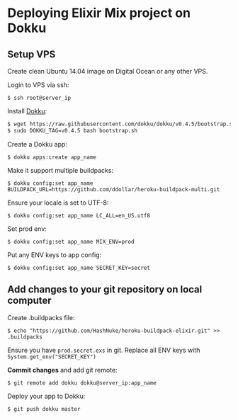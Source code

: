 # Deploying Elixir Mix project on Dokku
## Setup VPS

Create clean Ubuntu 14.04 image on Digital Ocean or any other VPS.

Login to VPS via ssh:
```
$ ssh root@server_ip
```

Install [Dokku](https://github.com/dokku/dokku):
```sh
$ wget https://raw.githubusercontent.com/dokku/dokku/v0.4.5/bootstrap.sh
$ sudo DOKKU_TAG=v0.4.5 bash bootstrap.sh
```

Create a Dokku app:
```
$ dokku apps:create app_name
```

Make it support multiple buildpacks:
```
$ dokku config:set app_name BUILDPACK_URL=https://github.com/ddollar/heroku-buildpack-multi.git
```

Ensure your locale is set to UTF-8:
```
$ dokku config:set app_name LC_ALL=en_US.utf8
```

Set prod env:
```
$ dokku config:set app_name MIX_ENV=prod
```

Put any ENV keys to app config:
```
$ dokku config:set app_name SECRET_KEY=secret
```

## Add changes to your git repository on local computer

Create .buildpacks file:
```
$ echo "https://github.com/HashNuke/heroku-buildpack-elixir.git" >> .buildpacks
```

Ensure you have `prod.secret.exs` in git. Replace all ENV keys with `System.get_env("SECRET_KEY")`

**Commit changes** and add git remote:
```
$ git remote add dokku dokku@server_ip:app_name
```

Deploy your app to Dokku:
```
$ git push dokku master
```
